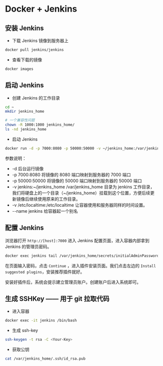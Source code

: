 # Docker + Jenkins

## 安装 Jenkins
- 下载 Jenkins 镜像到服务器上
```bash
docker pull jenkins/jenkins
```

- 查看下载的镜像
```bash
docker images
```

## 启动 Jenkins
- 创建 Jenkins 的工作目录
```bash
cd ~
mkdir jenkins_home

# 一个兼容性问题
chown -R 1000:1000 jenkins_home/
ls -nd jenkins_home
```

- 启动 Jenkins
```bash
docker run -d -p 7000:8080 -p 50000:50000 -v ~/jenkins_home:/var/jenkins_home -v /etc/localtime:/etc/localtime --name jenkins docker.io/jenkins/jenkins
```
参数说明：
  - -d 后台运行镜像
  - -p 7000:8080 将镜像的 8080 端口映射到服务器的 7000 端口
  - -p 50000:50000 将镜像的 50000 端口映射到服务器的 50000 端口
  - -v jenkins:~/jenkins_home  /var/jenkins_home 目录为 jenkins 工作目录，我们将硬盘上的一个目录（~/jenkins_home）挂载到这个位置，方便后续更新镜像后继续使用原来的工作目录。
  - -v /etc/localtime:/etc/localtime 让容器使用和服务器同样的时间设置。
  - --name jenkins 给容器起一个别名

 ## 配置 Jenkins
 浏览器打开 `http://[host]:7000` 进入 Jenkins 配置页面，进入容器内部拿到 Jenkins 的管理员密码。
 ```bash
 docker exec jenkins tail /var/jenkins_home/secrets/initialAdminPassword
```

在页面输入密码，点击 `Continue` ，进入插件安装页面。我们点击左边的 `Install suggested plugins`，安装推荐插件就好。

安装好插件后，系统会提示建立管理员账户。创建账户后进入系统即可。

## 生成 SSHKey —— 用于 git 拉取代码
- 进入容器
```bash
docker exec -it jenkins /bin/bash
```

- 生成 ssh-key
```bash
ssh-keygen -t rsa -C <Your-Key>
```

- 获取公钥
```bash
cat /var/jenkins_home/.ssh/id_rsa.pub
```